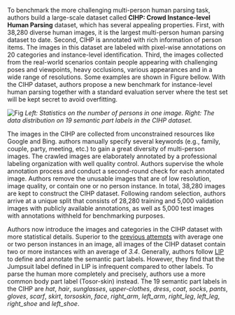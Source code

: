 To benchmark the more challenging multi-person human parsing task, authors build a large-scale dataset called **CIHP: Crowd Instance-level Human Parsing** dataset, which has several appealing properties. First, with 38,280 diverse human images, it is the largest multi-person human parsing dataset to date. Second, CIHP is annotated with rich information of person items. The images in this dataset are labeled with pixel-wise annotations on 20 categories and instance-level identification. Third, the images collected from the real-world scenarios contain people appearing with challenging poses and viewpoints, heavy occlusions, various appearances and in a wide range of resolutions. Some examples are shown in Figure bellow. With the CIHP dataset, authors propose a new benchmark for instance-level human parsing together with a standard evaluation server where the test set will be kept secret to avoid overfitting.

![Fig](https://i.ibb.co/dkJqhXN/Screenshot-2023-09-29-131552.png)
<i> Left: Statistics on the number of persons in one image. Right: The data distribution on 19 semantic part labels in the CIHP dataset.</i>

The images in the CIHP are collected from unconstrained resources like Google and Bing. authors manually specify several keywords (e.g., family, couple, party, meeting, etc.) to gain a great diversity of multi-person images. The crawled images are elaborately annotated by a professional labeling organization with well quality control. Authors supervise the whole annotation process and conduct a second-round check for each annotated image. Authors remove the unusable images that are of low resolution, image quality, or contain one or no person instance. In total, 38,280 images are kept to construct the CIHP dataset. Following random selection, authors arrive at a unique split that consists of 28,280 training and 5,000 validation images with publicly available annotations, as well as 5,000 test images with annotations withheld for benchmarking purposes.

Authors now introduce the images and categories in the CIHP dataset with more statistical details. Superior to the [previous attempts](https://ieeexplore.ieee.org/document/7410520) with average one or two person instances in an image, all images of the CIHP dataset contain two or more instances with an average of <i>3.4</i>. Generally, authors follow [LIP](https://arxiv.org/abs/1703.05446) to define and annotate the semantic part labels. However, they find that the Jumpsuit label defined in LIP is infrequent compared to other labels. To parse the human more completely and precisely, authors use a more common body part label (Tosor-skin) instead. The 19 semantic part labels in the CIHP are *hat*, *hair*, *sunglasses*, *upper-clothes*, *dress*, *coat*, *socks*, *pants*, *gloves*, *scarf*, *skirt*, *torsoskin*, *face*, *right_arm*, *left_arm*, *right_leg*, *left_leg*, *right_shoe* and *left_shoe*. 
